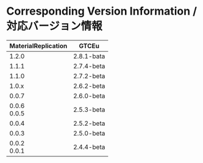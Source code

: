 # Corresponding Version Information / 対応バージョン情報
| MaterialReplication | GTCEu      |
|---------------------|------------|
| 1.2.0               | 2.8.1-bata |
| 1.1.1               | 2.7.4-beta |
| 1.1.0               | 2.7.2-beta |
| 1.0.x               | 2.6.2-beta |
| 0.0.7               | 2.6.0-beta |
| 0.0.6 <br> 0.0.5    | 2.5.3-beta |
| 0.0.4               | 2.5.2-beta |
| 0.0.3               | 2.5.0-beta |
| 0.0.2 <br> 0.0.1    | 2.4.4-beta |

